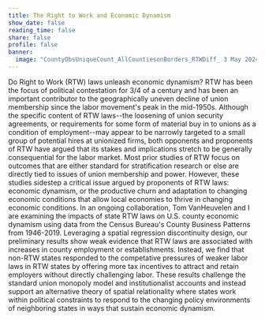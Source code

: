 ```yaml
---
title: The Right to Work and Economic Dynamism
show_date: false
reading_time: false
share: false
profile: false
banner:
  image: "CountyObsUniqueCount_AllCountiesonBorders_RTWDiff_ 3 May 2024.png"
---
```

Do Right to Work (RTW) laws unleash economic dynamism? RTW has been the focus of political contestation for 3/4 of a century and has been an important contributor to the geographically uneven decline of union membership since the labor movement's peak in the mid-1950s. Although the specific content of RTW laws--the loosening of union security agreements, or requirements for some form of material buy in to unions as a condition of employment--may appear to be narrowly targeted to a small group of potential hires at unionized firms, both opponents and proponents of RTW have argued that its stakes and implications stretch to be generally consequential for the labor market. Most prior studies of RTW focus on outcomes that are either standard for stratification research or else are directly tied to issues of union membership and power. However, these studies sidestep a critical issue argued by proponents of RTW laws: economic dynamism, or the productive churn and adaptation to changing economic conditions that allow local economies to thrive in changing economic conditions. In an ongoing collaboration, Tom VanHeuvelen and I are examining the impacts of state RTW laws on U.S. county economic dynamism using data from the Census Bureau's County Business Patterns from 1946-2019. Leveraging a spatial regression discontinuity design, our preliminary results show weak evidence that RTW laws are associated with increases in county employment or establishments. Instead, we find that non-RTW states responded to the competative pressures of weaker labor laws in RTW states by offering more tax incentives to attract and retain employers without directly challenging labor. These results challenge the standard union monopoly model and institutionalist accounts and instead support an alternative theory of spatial relationality where states work within political constraints to respond to the changing policy environments of neighboring states in ways that sustain economic dynamism.
